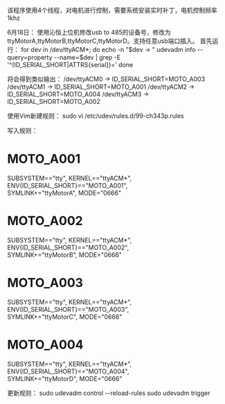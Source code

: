该程序使用4个线程，对电机进行控制，需要系统安装实时补丁，电机控制频率1khz

6月18日：
使用沁恒上位机修改usb to 485的设备号，修改为ttyMotorA,ttyMotorB,ttyMotorC,ttyMotorD。支持任意usb端口插入。
首先运行：
for dev in /dev/ttyACM*; do
echo -n "$dev → "
udevadm info --query=property --name=$dev | grep -E '^(ID_SERIAL_SHORT|ATTRS{serial})='
done

将会得到类似输出：
/dev/ttyACM0 → ID_SERIAL_SHORT=MOTO_A003
/dev/ttyACM1 → ID_SERIAL_SHORT=MOTO_A001
/dev/ttyACM2 → ID_SERIAL_SHORT=MOTO_A004
/dev/ttyACM3 → ID_SERIAL_SHORT=MOTO_A002

使用Vim新建规则：
sudo vi /etc/udev/rules.d/99-ch343p.rules

写入规则：
# MOTO_A001
SUBSYSTEM=="tty", KERNEL=="ttyACM*", ENV{ID_SERIAL_SHORT}=="MOTO_A001", \
SYMLINK+="ttyMotorA", MODE="0666"
# MOTO_A002
SUBSYSTEM=="tty", KERNEL=="ttyACM*", ENV{ID_SERIAL_SHORT}=="MOTO_A002", \
SYMLINK+="ttyMotorB", MODE="0666"
# MOTO_A003
SUBSYSTEM=="tty", KERNEL=="ttyACM*", ENV{ID_SERIAL_SHORT}=="MOTO_A003", \
SYMLINK+="ttyMotorC", MODE="0666"
# MOTO_A004
SUBSYSTEM=="tty", KERNEL=="ttyACM*", ENV{ID_SERIAL_SHORT}=="MOTO_A004", \
SYMLINK+="ttyMotorD", MODE="0666"

更新规则：
sudo udevadm control --reload-rules
sudo udevadm trigger
